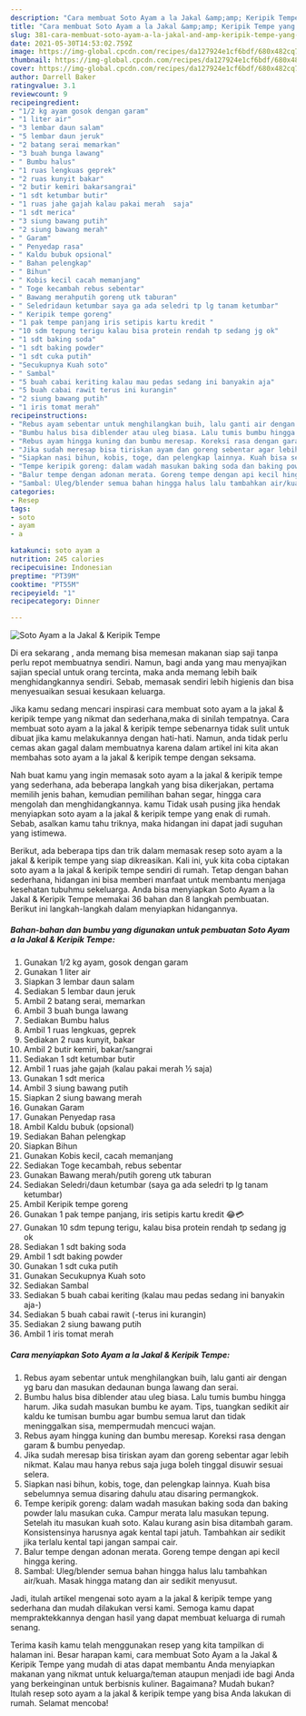 ```yaml
---
description: "Cara membuat Soto Ayam a la Jakal &amp;amp; Keripik Tempe yang nikmat Untuk Jualan"
title: "Cara membuat Soto Ayam a la Jakal &amp;amp; Keripik Tempe yang nikmat Untuk Jualan"
slug: 381-cara-membuat-soto-ayam-a-la-jakal-and-amp-keripik-tempe-yang-nikmat-untuk-jualan
date: 2021-05-30T14:53:02.759Z
image: https://img-global.cpcdn.com/recipes/da127924e1cf6bdf/680x482cq70/soto-ayam-a-la-jakal-keripik-tempe-foto-resep-utama.jpg
thumbnail: https://img-global.cpcdn.com/recipes/da127924e1cf6bdf/680x482cq70/soto-ayam-a-la-jakal-keripik-tempe-foto-resep-utama.jpg
cover: https://img-global.cpcdn.com/recipes/da127924e1cf6bdf/680x482cq70/soto-ayam-a-la-jakal-keripik-tempe-foto-resep-utama.jpg
author: Darrell Baker
ratingvalue: 3.1
reviewcount: 9
recipeingredient:
- "1/2 kg ayam gosok dengan garam"
- "1 liter air"
- "3 lembar daun salam"
- "5 lembar daun jeruk"
- "2 batang serai memarkan"
- "3 buah bunga lawang"
- " Bumbu halus"
- "1 ruas lengkuas geprek"
- "2 ruas kunyit bakar"
- "2 butir kemiri bakarsangrai"
- "1 sdt ketumbar butir"
- "1 ruas jahe gajah kalau pakai merah  saja"
- "1 sdt merica"
- "3 siung bawang putih"
- "2 siung bawang merah"
- " Garam"
- " Penyedap rasa"
- " Kaldu bubuk opsional"
- " Bahan pelengkap"
- " Bihun"
- " Kobis kecil cacah memanjang"
- " Toge kecambah rebus sebentar"
- " Bawang merahputih goreng utk taburan"
- " Seledridaun ketumbar saya ga ada seledri tp lg tanam ketumbar"
- " Keripik tempe goreng"
- "1 pak tempe panjang iris setipis kartu kredit "
- "10 sdm tepung terigu kalau bisa protein rendah tp sedang jg ok"
- "1 sdt baking soda"
- "1 sdt baking powder"
- "1 sdt cuka putih"
- "Secukupnya Kuah soto"
- " Sambal"
- "5 buah cabai keriting kalau mau pedas sedang ini banyakin aja"
- "5 buah cabai rawit terus ini kurangin"
- "2 siung bawang putih"
- "1 iris tomat merah"
recipeinstructions:
- "Rebus ayam sebentar untuk menghilangkan buih, lalu ganti air dengan yg baru dan masukan dedaunan bunga lawang dan serai."
- "Bumbu halus bisa diblender atau uleg biasa. Lalu tumis bumbu hingga harum. Jika sudah masukan bumbu ke ayam. Tips, tuangkan sedikit air kaldu ke tumisan bumbu agar bumbu semua larut dan tidak meninggalkan sisa, mempermudah mencuci wajan."
- "Rebus ayam hingga kuning dan bumbu meresap. Koreksi rasa dengan garam &amp; bumbu penyedap."
- "Jika sudah meresap bisa tiriskan ayam dan goreng sebentar agar lebih nikmat. Kalau mau hanya rebus saja juga boleh tinggal disuwir sesuai selera."
- "Siapkan nasi bihun, kobis, toge, dan pelengkap lainnya. Kuah bisa sebelumnya semua disaring dahulu atau disaring permangkok."
- "Tempe keripik goreng: dalam wadah masukan baking soda dan baking powder lalu masukan cuka. Campur merata lalu masukan tepung. Setelah itu masukan kuah soto. Kalau kurang asin bisa ditambah garam. Konsistensinya harusnya agak kental tapi jatuh. Tambahkan air sedikit jika terlalu kental tapi jangan sampai cair."
- "Balur tempe dengan adonan merata. Goreng tempe dengan api kecil hingga kering."
- "Sambal: Uleg/blender semua bahan hingga halus lalu tambahkan air/kuah. Masak hingga matang dan air sedikit menyusut."
categories:
- Resep
tags:
- soto
- ayam
- a

katakunci: soto ayam a 
nutrition: 245 calories
recipecuisine: Indonesian
preptime: "PT39M"
cooktime: "PT55M"
recipeyield: "1"
recipecategory: Dinner

---
```



![Soto Ayam a la Jakal &amp; Keripik Tempe](https://img-global.cpcdn.com/recipes/da127924e1cf6bdf/680x482cq70/soto-ayam-a-la-jakal-keripik-tempe-foto-resep-utama.jpg)

Di era  sekarang , anda memang bisa memesan makanan siap saji tanpa perlu repot membuatnya sendiri. Namun, bagi anda yang mau menyajikan sajian special untuk orang tercinta, maka anda memang lebih baik menghidangkannya sendiri. Sebab, memasak sendiri lebih higienis dan bisa menyesuaikan sesuai kesukaan keluarga.

Jika kamu sedang mencari inspirasi cara membuat soto ayam a la jakal &amp; keripik tempe yang nikmat dan sederhana,maka di sinilah tempatnya. Cara membuat soto ayam a la jakal &amp; keripik tempe  sebenarnya tidak sulit untuk dibuat jika kamu melakukannya dengan hati-hati. Namun, anda tidak perlu cemas akan gagal dalam membuatnya 
karena dalam artikel ini kita akan membahas soto ayam a la jakal &amp; keripik tempe dengan seksama.  



Nah buat kamu yang ingin memasak soto ayam a la jakal &amp; keripik tempe yang sederhana, ada beberapa langkah yang bisa dikerjakan, pertama memilih jenis bahan, kemudian pemilihan bahan segar, hingga cara mengolah dan menghidangkannya. kamu Tidak usah pusing jika hendak menyiapkan soto ayam a la jakal &amp; keripik tempe yang enak di rumah. Sebab, asalkan kamu  tahu triknya, maka hidangan ini dapat jadi suguhan yang istimewa.

Berikut, ada beberapa tips dan trik dalam memasak resep soto ayam a la jakal &amp; keripik tempe yang siap dikreasikan. Kali ini, yuk kita coba ciptakan soto ayam a la jakal &amp; keripik tempe sendiri di rumah. Tetap dengan bahan sederhana, hidangan ini bisa memberi manfaat untuk membantu menjaga kesehatan tubuhmu sekeluarga. Anda bisa menyiapkan Soto Ayam a la Jakal &amp; Keripik Tempe memakai 36 bahan dan 8 langkah pembuatan. Berikut ini langkah-langkah dalam menyiapkan hidangannya.

<!--inarticleads1-->

##### Bahan-bahan dan bumbu yang digunakan untuk pembuatan Soto Ayam a la Jakal &amp; Keripik Tempe:

1. Gunakan 1/2 kg ayam, gosok dengan garam
1. Gunakan 1 liter air
1. Siapkan 3 lembar daun salam
1. Sediakan 5 lembar daun jeruk
1. Ambil 2 batang serai, memarkan
1. Ambil 3 buah bunga lawang
1. Sediakan  Bumbu halus
1. Ambil 1 ruas lengkuas, geprek
1. Sediakan 2 ruas kunyit, bakar
1. Ambil 2 butir kemiri, bakar/sangrai
1. Sediakan 1 sdt ketumbar butir
1. Ambil 1 ruas jahe gajah (kalau pakai merah ½ saja)
1. Gunakan 1 sdt merica
1. Ambil 3 siung bawang putih
1. Siapkan 2 siung bawang merah
1. Gunakan  Garam
1. Gunakan  Penyedap rasa
1. Ambil  Kaldu bubuk (opsional)
1. Sediakan  Bahan pelengkap
1. Siapkan  Bihun
1. Gunakan  Kobis kecil, cacah memanjang
1. Sediakan  Toge kecambah, rebus sebentar
1. Gunakan  Bawang merah/putih goreng utk taburan
1. Sediakan  Seledri/daun ketumbar (saya ga ada seledri tp lg tanam ketumbar)
1. Ambil  Keripik tempe goreng
1. Gunakan 1 pak tempe panjang, iris setipis kartu kredit 😂💳
1. Gunakan 10 sdm tepung terigu, kalau bisa protein rendah tp sedang jg ok
1. Sediakan 1 sdt baking soda
1. Ambil 1 sdt baking powder
1. Gunakan 1 sdt cuka putih
1. Gunakan Secukupnya Kuah soto
1. Sediakan  Sambal
1. Sediakan 5 buah cabai keriting (kalau mau pedas sedang ini banyakin aja-)
1. Sediakan 5 buah cabai rawit (-terus ini kurangin)
1. Sediakan 2 siung bawang putih
1. Ambil 1 iris tomat merah




<!--inarticleads2-->

##### Cara menyiapkan Soto Ayam a la Jakal &amp; Keripik Tempe:

1. Rebus ayam sebentar untuk menghilangkan buih, lalu ganti air dengan yg baru dan masukan dedaunan bunga lawang dan serai.
1. Bumbu halus bisa diblender atau uleg biasa. Lalu tumis bumbu hingga harum. Jika sudah masukan bumbu ke ayam. Tips, tuangkan sedikit air kaldu ke tumisan bumbu agar bumbu semua larut dan tidak meninggalkan sisa, mempermudah mencuci wajan.
1. Rebus ayam hingga kuning dan bumbu meresap. Koreksi rasa dengan garam &amp; bumbu penyedap.
1. Jika sudah meresap bisa tiriskan ayam dan goreng sebentar agar lebih nikmat. Kalau mau hanya rebus saja juga boleh tinggal disuwir sesuai selera.
1. Siapkan nasi bihun, kobis, toge, dan pelengkap lainnya. Kuah bisa sebelumnya semua disaring dahulu atau disaring permangkok.
1. Tempe keripik goreng: dalam wadah masukan baking soda dan baking powder lalu masukan cuka. Campur merata lalu masukan tepung. Setelah itu masukan kuah soto. Kalau kurang asin bisa ditambah garam. Konsistensinya harusnya agak kental tapi jatuh. Tambahkan air sedikit jika terlalu kental tapi jangan sampai cair.
1. Balur tempe dengan adonan merata. Goreng tempe dengan api kecil hingga kering.
1. Sambal: Uleg/blender semua bahan hingga halus lalu tambahkan air/kuah. Masak hingga matang dan air sedikit menyusut.




Jadi, itulah artikel mengenai  soto ayam a la jakal &amp; keripik tempe  yang sederhana dan mudah dilakukan versi kami. Semoga kamu dapat mempraktekkannya dengan hasil yang dapat membuat keluarga di rumah senang. 

Terima kasih kamu telah menggunakan resep yang kita tampilkan di halaman ini. Besar harapan kami, cara membuat  Soto Ayam a la Jakal &amp; Keripik Tempe yang mudah di atas dapat membantu Anda menyiapkan makanan yang nikmat untuk keluarga/teman ataupun menjadi ide bagi Anda yang berkeinginan untuk berbisnis kuliner. Bagaimana? Mudah bukan? Itulah resep soto ayam a la jakal &amp; keripik tempe yang bisa Anda lakukan di rumah. Selamat mencoba!

